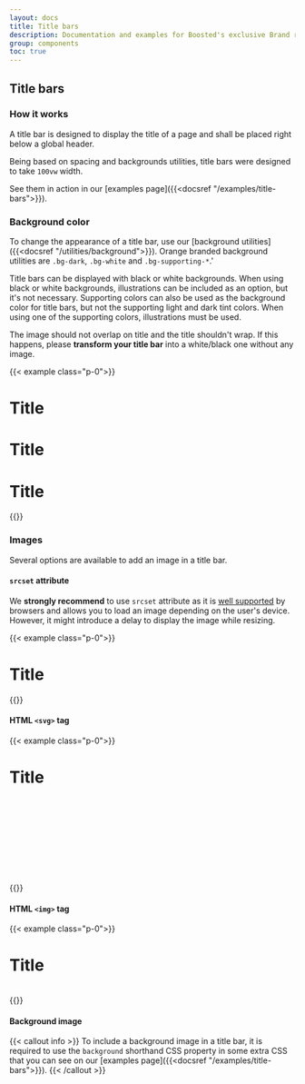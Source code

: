 ```yaml
---
layout: docs
title: Title bars
description: Documentation and examples for Boosted's exclusive Brand responsive title bars.
group: components
toc: true
---
```


## Title bars

### How it works

A title bar is designed to display the title of a page and shall be placed right below a global header.

Being based on spacing and backgrounds utilities, title bars were designed to take `100vw` width.

See them in action in our [examples page]({{<docsref "/examples/title-bars">}}).

### Background color

To change the appearance of a title bar, use our [background utilities]({{<docsref "/utilities/background">}}). Orange branded background utilities are `.bg-dark`, `.bg-white` and `.bg-supporting-*`.'

Title bars can be displayed with black or white backgrounds. When using black or white backgrounds, illustrations can be included as an option, but it's not necessary.
Supporting colors can also be used as the background color for title bars, but not the supporting light and dark tint colors. When using one of the supporting colors, illustrations must be used.

The image should not overlap on title and the title shouldn't wrap. If this happens, please **transform your title bar** into a white/black one without any image.

{{< example class="p-0">}}
<div class="bg-white title-bar">
  <div class="container-xxl">
    <h1>Title</h1>
  </div>
</div>

<div class="mt-3 bg-body"></div>

<div class="bg-dark title-bar">
  <div class="container-xxl">
    <h1>Title</h1>
  </div>
</div>

<div class="mt-3 bg-body"></div>

<div class="bg-supporting-green title-bar">
  <div class="container-xxl">
    <h1>Title</h1>
    <picture>
      <source media="(min-width:1440px)" srcset="/docs/{{< param docs_version >}}/assets/img/title-bars-illustrations/illustration-1440.png">
      <source media="(min-width:1280px)" srcset="/docs/{{< param docs_version >}}/assets/img/title-bars-illustrations/illustration-1280.png">
      <source media="(min-width:1024px)" srcset="/docs/{{< param docs_version >}}/assets/img/title-bars-illustrations/illustration-1024.png">
      <source media="(min-width:768px)" srcset="/docs/{{< param docs_version >}}/assets/img/title-bars-illustrations/illustration-768.png">
      <source media="(min-width:480px)" srcset="/docs/{{< param docs_version >}}/assets/img/title-bars-illustrations/illustration-480.png">
      <source media="(min-width:320px)" srcset="/docs/{{< param docs_version >}}/assets/img/title-bars-illustrations/illustration-320.png">
      <img src="/docs/{{< param docs_version >}}/assets/img/title-bars-illustrations/illustration-320.png" alt=""/>
    </picture>
  </div>
</div>
{{</ example >}}

### Images

Several options are available to add an image in a title bar.

#### `srcset` attribute

We **strongly recommend** to use `srcset` attribute as it is [well supported](https://caniuse.com/srcset) by browsers and allows you to load an image depending on the user's device. However, it might introduce a delay to display the image while resizing.

{{< example class="p-0">}}
<div class="bg-supporting-pink title-bar">
  <div class="container-xxl">
    <h1>Title</h1>
    <picture>
      <source media="(min-width:1440px)" srcset="/docs/{{< param docs_version >}}/assets/img/title-bars-illustrations/illustration-1440.png">
      <source media="(min-width:1280px)" srcset="/docs/{{< param docs_version >}}/assets/img/title-bars-illustrations/illustration-1280.png">
      <source media="(min-width:1024px)" srcset="/docs/{{< param docs_version >}}/assets/img/title-bars-illustrations/illustration-1024.png">
      <source media="(min-width:768px)" srcset="/docs/{{< param docs_version >}}/assets/img/title-bars-illustrations/illustration-768.png">
      <source media="(min-width:480px)" srcset="/docs/{{< param docs_version >}}/assets/img/title-bars-illustrations/illustration-480.png">
      <source media="(min-width:320px)" srcset="/docs/{{< param docs_version >}}/assets/img/title-bars-illustrations/illustration-320.png">
      <img src="/docs/{{< param docs_version >}}/assets/img/title-bars-illustrations/illustration-320.png" alt=""/>
    </picture>
  </div>
</div>
{{</ example >}}

#### HTML `<svg>` tag

{{< example class="p-0">}}
<div class="bg-supporting-purple title-bar">
  <div class="container-xxl">
    <h1>Title</h1>
    <svg aria-hidden="true" focusable="false" width="1.8em"><use xlink:href="/docs/{{< param docs_version >}}/assets/img/boosted-sprite.svg#document"/></svg>
  </div>
</div>
{{</ example >}}

#### HTML `<img>` tag

{{< example class="p-0">}}
<div class="bg-supporting-green title-bar">
  <div class="container-xxl">
    <h1>Title</h1>
    <img src="/docs/{{< param docs_version >}}/assets/img/title-bars-illustrations/illustration-320.png" alt="" class="d-sm-none" />
    <img src="/docs/{{< param docs_version >}}/assets/img/title-bars-illustrations/illustration-480.png" alt="" class="d-none d-sm-block d-md-none" />
    <img src="/docs/{{< param docs_version >}}/assets/img/title-bars-illustrations/illustration-768.png" alt="" class="d-none d-md-block d-lg-none" />
    <img src="/docs/{{< param docs_version >}}/assets/img/title-bars-illustrations/illustration-1024.png" alt="" class="d-none d-lg-block d-xl-none" />
    <img src="/docs/{{< param docs_version >}}/assets/img/title-bars-illustrations/illustration-1280.png" alt="" class="d-none d-xl-block d-xxl-none" />
    <img src="/docs/{{< param docs_version >}}/assets/img/title-bars-illustrations/illustration-1440.png" alt="" class="d-none d-xxl-block" />
  </div>
</div>
{{</ example >}}

#### Background image

{{< callout info >}}
To include a background image in a title bar, it is required to use the `background` shorthand CSS property in some extra CSS that you can see on our [examples page]({{<docsref "/examples/title-bars">}}).
{{< /callout >}}
